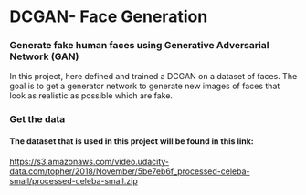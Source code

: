 # DCGAN- Face Generation
### Generate fake human faces using Generative Adversarial Network (GAN)



In this project, here defined and trained a DCGAN on a dataset of faces. The goal is to get a generator network to generate new images of faces that look as realistic as possible which are fake.

### Get the data

#### The dataset that is used in this project will be found in this link: 
https://s3.amazonaws.com/video.udacity-data.com/topher/2018/November/5be7eb6f_processed-celeba-small/processed-celeba-small.zip
